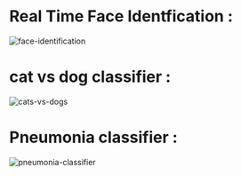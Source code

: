 # Real Time Face Identfication :
 
![face-identification](https://user-images.githubusercontent.com/59414616/84475733-a8861a00-acaa-11ea-88e8-a92b8d7515d8.gif)


# cat vs dog classifier :
 
![cats-vs-dogs](https://user-images.githubusercontent.com/59414616/84476724-357da300-acac-11ea-93ad-6ea908bd0d28.gif)

# Pneumonia classifier :
![pneumonia-classifier](https://user-images.githubusercontent.com/59414616/84478588-38c65e00-acaf-11ea-9b43-b9e634d8f157.gif)

